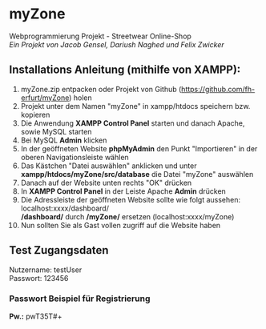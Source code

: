 # myZone 
Webprogrammierung Projekt - Streetwear Online-Shop  
*Ein Projekt von Jacob Gensel, Dariush Naghed und Felix Zwicker*

## Installations Anleitung (mithilfe von XAMPP):

1. myZone.zip entpacken oder Projekt von Github (https://github.com/fh-erfurt/myZone) holen
2. Projekt unter dem Namen "myZone" in xampp/htdocs speichern bzw. kopieren
3. Die Anwendung **XAMPP Control Panel** starten und danach Apache, sowie MySQL starten
4. Bei MySQL **Admin** klicken
5. In der geöffneten Website **phpMyAdmin** den Punkt "Importieren" in der oberen Navigationsleiste wählen
6. Das Kästchen "Datei auswählen" anklicken und unter **xampp/htdocs/myZone/src/database** die Datei "myZone" auswählen
7. Danach auf der Website unten rechts "OK" drücken 
8. In **XAMPP Control Panel** in der Leiste Apache **Admin** drücken 
9. Die Adressleiste der geöffneten Website sollte wie folgt aussehen: localhost:xxxx/dashboard/  
   **/dashboard/** durch **/myZone/** ersetzen (localhost:xxxx/myZone)
10. Nun sollten Sie als Gast vollen zugriff auf die Website haben


## Test Zugangsdaten
Nutzername: testUser  
Passwort: 123456

### Passwort Beispiel für Registrierung 
**Pw.:** pwT35T#+ 









